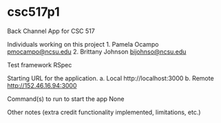 csc517p1
========

Back Channel App for CSC 517

Individuals working on this project
    1. Pamela Ocampo       pmocampo@ncsu.edu
    2. Brittany Johnson    bijohnso@ncsu.edu

Test framework
    RSpec

Starting URL for the application.
    a. Local    http://localhost:3000
    b. Remote   http://152.46.16.94:3000

Command(s) to run to start the app
    None

Other notes (extra credit functionality implemented, limitations, etc.)

